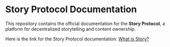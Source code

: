 # **Story Protocol Documentation**

This repository contains the official documentation for the **Story Protocol**, a platform for decentralized storytelling and content ownership.

Here is the link for the Story Protocol documentation: [What is Story?](https://docs.story.foundation/docs/what-is-story)
